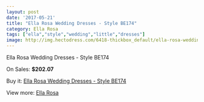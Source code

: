 ```yaml
---
layout: post
date: '2017-05-21'
title: "Ella Rosa Wedding Dresses - Style BE174"
category: Ella Rosa
tags: ["ella","style","wedding","little","dresses"]
image: http://img.hectodress.com/6418-thickbox_default/ella-rosa-wedding-dresses-style-be174.jpg
---
```

Ella Rosa Wedding Dresses - Style BE174

On Sales: **$202.07**
<a href="https://www.hectodress.com/ella-rosa/3212-ella-rosa-wedding-dresses-style-be174.html"><amp-img layout="responsive" width="600" height="600" src="//img.hectodress.com/6418-thickbox_default/ella-rosa-wedding-dresses-style-be174.jpg" alt="Ella Rosa Wedding Dresses - Style BE174 0" /></a>
<a href="https://www.hectodress.com/ella-rosa/3212-ella-rosa-wedding-dresses-style-be174.html"><amp-img layout="responsive" width="600" height="600" src="//img.hectodress.com/6421-thickbox_default/ella-rosa-wedding-dresses-style-be174.jpg" alt="Ella Rosa Wedding Dresses - Style BE174 1" /></a>
<a href="https://www.hectodress.com/ella-rosa/3212-ella-rosa-wedding-dresses-style-be174.html"><amp-img layout="responsive" width="600" height="600" src="//img.hectodress.com/6420-thickbox_default/ella-rosa-wedding-dresses-style-be174.jpg" alt="Ella Rosa Wedding Dresses - Style BE174 2" /></a>
<a href="https://www.hectodress.com/ella-rosa/3212-ella-rosa-wedding-dresses-style-be174.html"><amp-img layout="responsive" width="600" height="600" src="//img.hectodress.com/6419-thickbox_default/ella-rosa-wedding-dresses-style-be174.jpg" alt="Ella Rosa Wedding Dresses - Style BE174 3" /></a>

Buy it: [Ella Rosa Wedding Dresses - Style BE174](https://www.hectodress.com/ella-rosa/3212-ella-rosa-wedding-dresses-style-be174.html "Ella Rosa Wedding Dresses - Style BE174")

View more: [Ella Rosa](https://www.hectodress.com/55-ella-rosa "Ella Rosa")